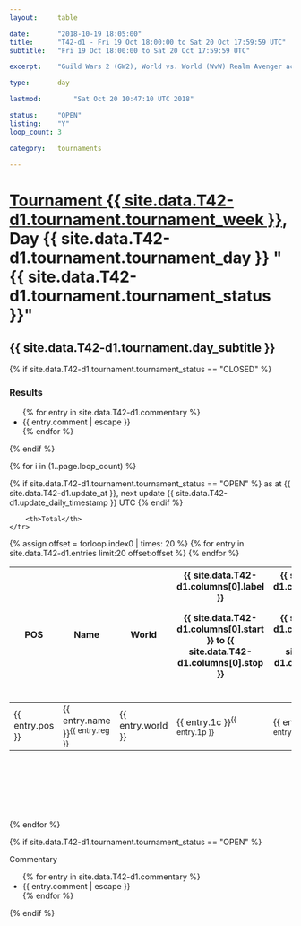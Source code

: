 ```yaml
---
layout: 	table

date: 		"2018-10-19 18:05:00"
title: 		"T42-d1 - Fri 19 Oct 18:00:00 to Sat 20 Oct 17:59:59 UTC"
subtitle: 	"Fri 19 Oct 18:00:00 to Sat 20 Oct 17:59:59 UTC"

excerpt:    "Guild Wars 2 (GW2), World vs. World (WvW) Realm Avenger achivement Tournament. \"Every Kill Counts\""

type:       day

lastmod: 		"Sat Oct 20 10:47:10 UTC 2018"

status:     "OPEN"
listing:    "Y"
loop_count: 3

category: 	tournaments

---
```

<div class="table_header">
    <h1><a href="{{ site.data.T42-d1.tournament.week_url }}">Tournament {{ site.data.T42-d1.tournament.tournament_week }}</a>, Day {{ site.data.T42-d1.tournament.tournament_day }} "{{ site.data.T42-d1.tournament.tournament_status }}"</h1>
    <h2>{{ site.data.T42-d1.tournament.day_subtitle }}</h2> 
</div>

{% if site.data.T42-d1.tournament.tournament_status == "CLOSED" %} 
<div class="commentary">
  <h3>Results</h3>
  <ul>
    {% for entry in site.data.T42-d1.commentary %}
    <li class="commentary_list">{{ entry.comment | escape }}</li>
    {% endfor %}
  </ul>
</div>
{% endif %}


{% for i in (1..page.loop_count) %}

{% if site.data.T42-d1.tournament.tournament_status == "OPEN" %} 
<span class="table_nextupdate">as at {{ site.data.T42-d1.update_at }}, next update {{ site.data.T42-d1.update_daily_timestamp }} UTC</span> 
{% endif %}

<table class="day_table">
  <colgroup>
    <col style="width:18px">
    <col style="width:55px">
    <col style="width:55px">
    <col style="width:12px">
    <col style="width:12px">
    <col style="width:12px">
    <col style="width:12px">
    <col style="width:12px">
    <col style="width:12px">
    <col style="width:12px">
    <col style="width:12px">
    <col style="width:12px">
    <col style="width:12px">
    <col style="width:12px">
    <col style="width:12px">
    <col style="width:12px">
    <col style="width:12px">
    <col style="width:12px">
    <col style="width:12px">
    <col style="width:12px">
    <col style="width:12px">
    <col style="width:12px">
    <col style="width:12px">
    <col style="width:12px">
    <col style="width:12px">
    <col style="width:12px">
    <col style="width:12px">
    <col style="width:18px">
  </colgroup>  
  <thead>
    <tr>
        <th>POS</th>
        <th class="AlignLeft">Name</th>
        <th class="AlignLeft">World</th>

<th><div class="label">{{ site.data.T42-d1.columns[0].label }}<p class="onhover">{{ site.data.T42-d1.columns[0].start }} to {{ site.data.T42-d1.columns[0].stop }}</p></div>​</th>
<th><div class="label">{{ site.data.T42-d1.columns[1].label }}<p class="onhover">{{ site.data.T42-d1.columns[1].start }} to {{ site.data.T42-d1.columns[1].stop }}</p></div>​</th>
<th><div class="label">{{ site.data.T42-d1.columns[2].label }}<p class="onhover">{{ site.data.T42-d1.columns[2].start }} to {{ site.data.T42-d1.columns[2].stop }}</p></div>​</th>
<th><div class="label">{{ site.data.T42-d1.columns[3].label }}<p class="onhover">{{ site.data.T42-d1.columns[3].start }} to {{ site.data.T42-d1.columns[3].stop }}</p></div>​</th>
<th><div class="label">{{ site.data.T42-d1.columns[4].label }}<p class="onhover">{{ site.data.T42-d1.columns[4].start }} to {{ site.data.T42-d1.columns[4].stop }}</p></div>​</th>
<th><div class="label">{{ site.data.T42-d1.columns[5].label }}<p class="onhover">{{ site.data.T42-d1.columns[5].start }} to {{ site.data.T42-d1.columns[5].stop }}</p></div>​</th>
<th><div class="label">{{ site.data.T42-d1.columns[6].label }}<p class="onhover">{{ site.data.T42-d1.columns[6].start }} to {{ site.data.T42-d1.columns[6].stop }}</p></div>​</th>
<th><div class="label">{{ site.data.T42-d1.columns[7].label }}<p class="onhover">{{ site.data.T42-d1.columns[7].start }} to {{ site.data.T42-d1.columns[7].stop }}</p></div>​</th>
<th><div class="label">{{ site.data.T42-d1.columns[8].label }}<p class="onhover">{{ site.data.T42-d1.columns[8].start }} to {{ site.data.T42-d1.columns[8].stop }}</p></div>​</th>
<th><div class="label">{{ site.data.T42-d1.columns[9].label }}<p class="onhover">{{ site.data.T42-d1.columns[9].start }} to {{ site.data.T42-d1.columns[9].stop }}</p></div>​</th>
<th><div class="label">{{ site.data.T42-d1.columns[10].label }}<p class="onhover">{{ site.data.T42-d1.columns[10].start }} to {{ site.data.T42-d1.columns[10].stop }}</p></div>​</th>

<th><div class="label">{{ site.data.T42-d1.columns[11].label }}<p class="onhover">{{ site.data.T42-d1.columns[11].start }} to {{ site.data.T42-d1.columns[11].stop }}</p></div>​</th>
<th><div class="label">{{ site.data.T42-d1.columns[12].label }}<p class="onhover">{{ site.data.T42-d1.columns[12].start }} to {{ site.data.T42-d1.columns[12].stop }}</p></div>​</th>
<th><div class="label">{{ site.data.T42-d1.columns[13].label }}<p class="onhover">{{ site.data.T42-d1.columns[13].start }} to {{ site.data.T42-d1.columns[13].stop }}</p></div>​</th>
<th><div class="label">{{ site.data.T42-d1.columns[14].label }}<p class="onhover">{{ site.data.T42-d1.columns[14].start }} to {{ site.data.T42-d1.columns[14].stop }}</p></div>​</th>
<th><div class="label">{{ site.data.T42-d1.columns[15].label }}<p class="onhover">{{ site.data.T42-d1.columns[15].start }} to {{ site.data.T42-d1.columns[15].stop }}</p></div>​</th>
<th><div class="label">{{ site.data.T42-d1.columns[16].label }}<p class="onhover">{{ site.data.T42-d1.columns[16].start }} to {{ site.data.T42-d1.columns[16].stop }}</p></div>​</th>
<th><div class="label">{{ site.data.T42-d1.columns[17].label }}<p class="onhover">{{ site.data.T42-d1.columns[17].start }} to {{ site.data.T42-d1.columns[17].stop }}</p></div>​</th>
<th><div class="label">{{ site.data.T42-d1.columns[18].label }}<p class="onhover">{{ site.data.T42-d1.columns[18].start }} to {{ site.data.T42-d1.columns[18].stop }}</p></div>​</th>
<th><div class="label">{{ site.data.T42-d1.columns[19].label }}<p class="onhover">{{ site.data.T42-d1.columns[19].start }} to {{ site.data.T42-d1.columns[19].stop }}</p></div>​</th>
<th><div class="label">{{ site.data.T42-d1.columns[20].label }}<p class="onhover">{{ site.data.T42-d1.columns[20].start }} to {{ site.data.T42-d1.columns[20].stop }}</p></div>​</th>

<th><div class="label">{{ site.data.T42-d1.columns[21].label }}<p class="onhover">{{ site.data.T42-d1.columns[21].start }} to {{ site.data.T42-d1.columns[21].stop }}</p></div>​</th>
<th><div class="label">{{ site.data.T42-d1.columns[22].label }}<p class="onhover">{{ site.data.T42-d1.columns[22].start }} to {{ site.data.T42-d1.columns[22].stop }}</p></div>​</th>
<th><div class="label">{{ site.data.T42-d1.columns[23].label }}<p class="onhover">{{ site.data.T42-d1.columns[23].start }} to {{ site.data.T42-d1.columns[23].stop }}</p></div>​</th>

        <th>Total</th>
    </tr>
  </thead>
  {% assign offset = forloop.index0 | times: 20 %}
<tbody>
{% for entry in site.data.T42-d1.entries limit:20 offset:offset %}
  <tr>
    <td class="pl{{ entry.pos }}">{{ entry.pos }}</td>
    <td class="AlignLeft">{{ entry.name }}<sup>{{ entry.reg }}</sup></td>
    <td class="AlignLeft">{{ entry.world }}</td>
    <td class="pl{{ entry.1p }}">{{ entry.1c }}<sup>{{ entry.1p }}</sup></td>
    <td class="pl{{ entry.2p }}">{{ entry.2c }}<sup>{{ entry.2p }}</sup></td>
    <td class="pl{{ entry.3p }}">{{ entry.3c }}<sup>{{ entry.3p }}</sup></td>
    <td class="pl{{ entry.4p }}">{{ entry.4c }}<sup>{{ entry.4p }}</sup></td>
    <td class="pl{{ entry.5p }}">{{ entry.5c }}<sup>{{ entry.5p }}</sup></td>
    <td class="pl{{ entry.6p }}">{{ entry.6c }}<sup>{{ entry.6p }}</sup></td>
    <td class="pl{{ entry.7p }}">{{ entry.7c }}<sup>{{ entry.7p }}</sup></td>
    <td class="pl{{ entry.8p }}">{{ entry.8c }}<sup>{{ entry.8p }}</sup></td>
    <td class="pl{{ entry.9p }}">{{ entry.9c }}<sup>{{ entry.9p }}</sup></td>
    <td class="pl{{ entry.10p }}">{{ entry.10c }}<sup>{{ entry.10p }}</sup></td>
    <td class="pl{{ entry.11p }}">{{ entry.11c }}<sup>{{ entry.11p }}</sup></td>
    <td class="pl{{ entry.12p }}">{{ entry.12c }}<sup>{{ entry.12p }}</sup></td>
    <td class="pl{{ entry.13p }}">{{ entry.13c }}<sup>{{ entry.13p }}</sup></td>
    <td class="pl{{ entry.14p }}">{{ entry.14c }}<sup>{{ entry.14p }}</sup></td>
    <td class="pl{{ entry.15p }}">{{ entry.15c }}<sup>{{ entry.15p }}</sup></td>
    <td class="pl{{ entry.16p }}">{{ entry.16c }}<sup>{{ entry.16p }}</sup></td>
    <td class="pl{{ entry.17p }}">{{ entry.17c }}<sup>{{ entry.17p }}</sup></td>
    <td class="pl{{ entry.18p }}">{{ entry.18c }}<sup>{{ entry.18p }}</sup></td>
    <td class="pl{{ entry.19p }}">{{ entry.19c }}<sup>{{ entry.19p }}</sup></td>
    <td class="pl{{ entry.20p }}">{{ entry.20c }}<sup>{{ entry.20p }}</sup></td>
    <td class="pl{{ entry.21p }}">{{ entry.21c }}<sup>{{ entry.21p }}</sup></td>
    <td class="pl{{ entry.22p }}">{{ entry.22c }}<sup>{{ entry.22p }}</sup></td>
    <td class="pl{{ entry.23p }}">{{ entry.23c }}<sup>{{ entry.23p }}</sup></td>
    <td class="pl{{ entry.24p }}">{{ entry.24c }}<sup>{{ entry.24p }}</sup></td>
    <td>{{ entry.total }}</td>
  </tr>
{% endfor %}  
</tbody>
</table>
<div class="leaderboard">
  <script async src="//pagead2.googlesyndication.com/pagead/js/adsbygoogle.js"></script>
  <!-- 728x90 -->
  <ins class="adsbygoogle"
       style="display:inline-block;width:728px;height:90px"
       data-ad-client="ca-pub-3274917281288240"
       data-ad-slot="3870538733"></ins>
  <script>
  (adsbygoogle = window.adsbygoogle || []).push({});
  </script>    
</div>
<br />
{% endfor %}

{% if site.data.T42-d1.tournament.tournament_status == "OPEN" %} 
<div class="commentary">
  <span class="commentary_title">Commentary</span>
  <ul>
    {% for entry in site.data.T42-d1.commentary %}
    <li class="commentary_list">{{ entry.comment | escape }}</li>
    {% endfor %}
  </ul>
</div>
{% endif %}


